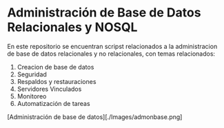 # Administración de Base de Datos Relacionales y NOSQL

En este repositorio se encuentran scripst relacionados a la administracion de base de datos relacionales y no relacionales, con temas relacionados:

1. Creacion de base de datos
2. Seguridad
3. Respaldos y restauraciones
4. Servidores Vinculados
5. Monitoreo
6. Automatización de tareas

[Administración de base de datos][./Images/admonbase.png]


